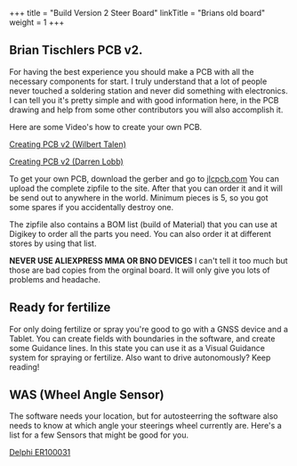 +++
title = "Build Version 2 Steer Board"
linkTitle = "Brians old board"
weight = 1
+++

## Brian Tischlers PCB v2.

For having the best experience you should make a PCB with all the necessary
components for start. I truly understand that a lot of people never touched a
soldering station and never did something with electronics. I can tell you it's
pretty simple and with good information here, in the PCB drawing and help from
some other contributors you will also accomplish it.

Here are some Video's how to create your own PCB.

[Creating PCB v2 (Wilbert Talen)](https://www.youtube.com/watch?v=qZR5NlGGiSo)

[Creating PCB v2 (Darren Lobb)](https://www.youtube.com/watch?v=BXys4PYzAFQ)

To get your own PCB, download the gerber and go to
[jlcpcb.com](https://jlcpcb.com) You can upload the complete zipfile to the
site. After that you can order it and it will be send out to anywhere in the
world. Minimum pieces is 5, so you got some spares if you accidentally destroy
one.

The zipfile also contains a BOM list (build of Material) that you can use at
Digikey to order all the parts you need. You can also order it at different
stores by using that list.

**NEVER USE ALIEXPRESS MMA OR BNO DEVICES** I can't tell it too much but those
are bad copies from the orginal board. It will only give you lots of problems
and headache.

## Ready for fertilize

For only doing fertilize or spray you're good to go with a GNSS device and a
Tablet. You can create fields with boundaries in the software, and create some
Guidance lines. In this state you can use it as a Visual Guidance system for
spraying or fertilize. Also want to drive autonomously? Keep reading!

## WAS (Wheel Angle Sensor)

The software needs your location, but for autosteerring the software also needs
to know at which angle your steerings wheel currently are. Here's a list for a
few Sensors that might be good for you.

[Delphi ER100031](https://www.amazon.com/Delphi-ER10031-Headlight-Level-Sensor/dp/B0089RT00W)
